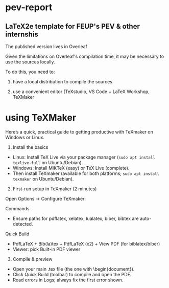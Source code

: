 # pev-report
## LaTeX2e template for FEUP's PEV & other internshis

The published version lives in Overleaf

Given the limitations on Overleaf's compilation time, it may be necessary to use the sources locally.

To do this, you need to:

1) have a local distribution to compile the sources

2) use a convenient editor (TeXstudio, VS Code + LaTeX Workshop, TeXMaker

# using TeXMaker

Here’s a quick, practical guide to getting productive with TeXmaker on Windows or Linux.

1) Install the basics

- Linux: Install TeX Live via your package manager (`sudo apt install texlive-full` on Ubuntu/Debian).
- Windows: Install MiKTeX (easy) or TeX Live (complete).
- Then install TeXmaker (available for both platforms; `sudo apt install texmaker` on Ubuntu/Debian).

2) First-run setup in TeXmaker (2 minutes)

Open Options → Configure TeXmaker:

Commands

- Ensure paths for pdflatex, xelatex, lualatex, biber, bibtex are auto-detected.

Quick Build

- PdfLaTeX + Bib(la)tex + PdfLaTeX (x2) + View PDF (for biblatex/biber)
- Viewer: pick Built-in PDF viewer

3) Compile & preview

- Open your main .tex file (the one with \begin{document}).
- Click Quick Build (toolbar) to compile and open the PDF.
- Read errors in Logs; always fix the first error shown.
